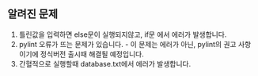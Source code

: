 ## 알려진 문제

1. 틀린값을 입력하면 else문이 실행되지않고, if문 에서 에러가 발생합니다.
2. pylint 오류가 뜨는 문제가 있습니다. - 이 문제는 에러가 아닌, pylint의 권고 사항이기에 정식버전 출시때 해결될 예정입니다.
3. 간혈적으로 실행할때 database.txt에서 에러가 발생합니다.